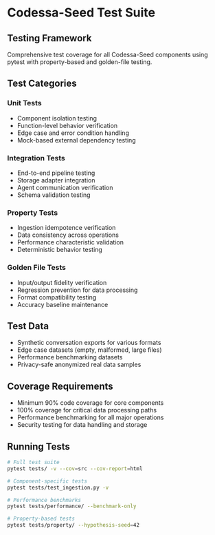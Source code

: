 # Codessa-Seed Test Suite

## Testing Framework

Comprehensive test coverage for all Codessa-Seed components using pytest with property-based and golden-file testing.

## Test Categories

### Unit Tests
- Component isolation testing
- Function-level behavior verification
- Edge case and error condition handling
- Mock-based external dependency testing

### Integration Tests  
- End-to-end pipeline testing
- Storage adapter integration
- Agent communication verification
- Schema validation testing

### Property Tests
- Ingestion idempotence verification
- Data consistency across operations
- Performance characteristic validation
- Deterministic behavior testing

### Golden File Tests
- Input/output fidelity verification
- Regression prevention for data processing
- Format compatibility testing
- Accuracy baseline maintenance

## Test Data

- Synthetic conversation exports for various formats
- Edge case datasets (empty, malformed, large files)
- Performance benchmarking datasets
- Privacy-safe anonymized real data samples

## Coverage Requirements

- Minimum 90% code coverage for core components
- 100% coverage for critical data processing paths
- Performance benchmarking for all major operations
- Security testing for data handling and storage

## Running Tests

```bash
# Full test suite
pytest tests/ -v --cov=src --cov-report=html

# Component-specific tests
pytest tests/test_ingestion.py -v

# Performance benchmarks
pytest tests/performance/ --benchmark-only

# Property-based tests
pytest tests/property/ --hypothesis-seed=42
```
